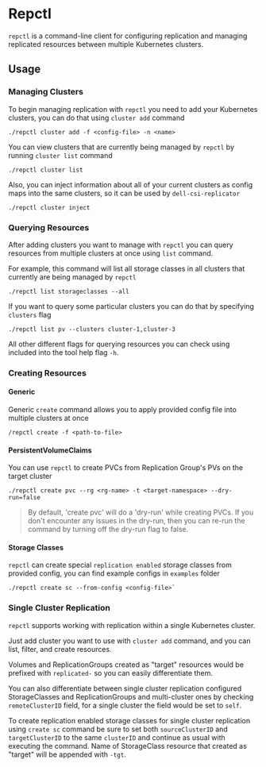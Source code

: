# Repctl

`repctl` is a command-line client for configuring replication 
and managing replicated resources between multiple Kubernetes clusters.


## Usage

### Managing Clusters

To begin managing replication with `repctl` you need to add your Kubernetes
clusters, you can do that using `cluster add` command

```shell
./repctl cluster add -f <config-file> -n <name>
```

You can view clusters that are currently being managed by `repctl`
by running `cluster list` command

```shell
./repctl cluster list
```

Also, you can inject information about all of your current clusters as
config maps into the same clusters, so it can be used by `dell-csi-replicator`

```shell 
./repctl cluster inject
```

### Querying Resources

After adding clusters you want to manage with `repctl` you can query
resources from multiple clusters at once using `list` command. 

For example, this command will list all storage classes in all clusters
that currently are being managed by `repctl`

```shell
./repctl list storageclasses --all
```

If you want to query some particular clusters you can do that by specifying
`clusters` flag

```shell
./repctl list pv --clusters cluster-1,cluster-3
```

All other different flags for querying resources you can check using
included into the tool help flag `-h`.

### Creating Resources

#### Generic
Generic `create` command allows you to apply provided config file into 
multiple clusters at once

```shell
/repctl create -f <path-to-file>
```

#### PersistentVolumeClaims
You can use `repctl` to create PVCs from Replication Group's PVs 
on the target cluster

```shell
./repctl create pvc --rg <rg-name> -t <target-namespace> --dry-run=false
```

> By default, 'create pvc' will do a 'dry-run' while creating PVCs.
If you don't encounter any issues in the dry-run, then you can
re-run the command by turning off the dry-run flag to false.

#### Storage Classes
`repctl` can create special `replication enabled` storage classes from
provided config, you can find example configs in `examples` folder

```shell
./repctl create sc --from-config <config-file>`
```

### Single Cluster Replication
`repctl` supports working with replication within a single Kubernetes cluster. 

Just add cluster you want to use with `cluster add` command, and you can list, filter, and create resources. 

Volumes and ReplicationGroups created as "target" resources would be prefixed with `replicated-` 
so you can easily differentiate them. 

You can also differentiate between single cluster replication configured StorageClasses and ReplicationGroups and multi-cluster ones 
by checking `remoteClusterID` field, for a single cluster the field would be set to `self`.

To create replication enabled storage classes for single cluster replication using `create sc` command
be sure to set both `sourceClusterID` and `targetClusterID` to the same `clusterID` and continue as usual with executing the command.
Name of StorageClass resource that created as "target" will be appended with `-tgt`. 

